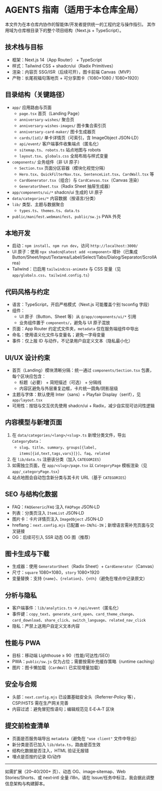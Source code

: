 # AGENTS 指南（适用于本仓库全局）

本文件为在本仓库内协作的智能体/开发者提供统一的工程约定与操作指引。
其作用域为仓库根目录下的整个项目结构（Next.js + TypeScript）。

## 技术栈与目标
- 框架：Next.js 14（App Router） + TypeScript
- 样式：Tailwind CSS + shadcn/ui（Radix Primitives）
- 渲染：内容页 SSG/ISR（后续可开），图卡前端 Canvas（MVP）
- 产物：长尾祝福句落地页 + 可分享图卡（1080×1080 / 1080×1920）

## 目录结构（关键路径）
- `app/` 应用路由与页面
  - `page.tsx` 首页（Landing Page）
  - `anniversary-wishes/` 聚合页
  - `anniversary-wishes-images/` 图卡集合索引页
  - `anniversary-card-maker/` 图卡生成器页
  - `cards/[id]/` 单卡详情页（可索引，含 ImageObject JSON‑LD）
  - `api/event/` 客户端事件收集端点（匿名化）
  - `sitemap.ts`、`robots.ts` 站点地图与 robots
  - `layout.tsx`、`globals.css` 全局布局与样式变量
- `components/` 业务组件（非 UI 原子）
  - `Section.tsx` 页面分区容器（模块化视觉分隔）
  - `Hero.tsx`、`QuickFilterNav.tsx`、`SentenceList.tsx`、`CardWall.tsx` 等
  - `CardGenerator.tsx`（组合）与 `CardCanvas.tsx`（Canvas 渲染）
  - `GeneratorSheet.tsx`（Radix Sheet 抽屉生成器）
- `app/components/ui/*` shadcn/ui 生成的 UI 原子
- `data/categories/*` 内容数据（按语言/分类）
- `lib/` 类型、主题与数据聚合
  - `types.ts`、`themes.ts`、`data.ts`
- `public/manifest.webmanifest`、`public/sw.js` PWA 外壳

## 本地开发
- 启动：`npm install`、`npm run dev`，访问 `http://localhost:3000/`
- UI 原子：使用 `npx shadcn@latest add <component>` 增补（已集成 Button/Sheet/Input/Textarea/Label/Select/Tabs/Dialog/Separator/ScrollArea）
- Tailwind：已启用 `tailwindcss-animate` 与 CSS 变量（见 `app/globals.css`、`tailwind.config.ts`）

## 代码风格与约定
- 语言：TypeScript，开启严格模式（Next.js 可能覆盖个别 tsconfig 字段）
- 组件：
  - UI 原子（Button、Sheet 等）从 `@/app/components/ui/*` 引用
  - 业务组件置于 `components/`，避免与 UI 原子混放
- 页面：App Router 约定式文件夹，`metadata` 仅在服务端组件中导出
- 命名：使用语义化文件与变量名；避免一字母变量
- 事件：仅上报 ID 与动作，不记录用户自定义文本（隐私最小化）

## UI/UX 设计约束
- 首页（Landing）模块清晰分隔：统一通过 `components/Section.tsx` 包裹，每个区块应包含：
  - 标题（必要） + 简短描述（可选） + 分隔线
  - 内容区避免与外层重复边框，卡片统一圆角/阴影层级
- 主题与字体：默认使用 Inter（sans）+ Playfair Display（serif），见 `app/layout.tsx`
- 可用性：按钮与交互优先使用 shadcn/ui + Radix，减少自实现可访问性逻辑

## 内容模型与新增页面
1) 在 `data/categories/<lang>/<slug>.ts` 新增分类文件，导出 `CategoryData`：
   - `slug`、`title`、`summary`、`groups[{label, items[{id,text,tags,vars}]}]`、`faq`、`related`
2) 在 `lib/data.ts` 注册该分类（加入 `CATEGORIES`）
3) 如需独立页面，在 `app/<slug>/page.tsx` 以 `CategoryPage` 模板渲染（见 `app/_categoryPage.tsx`）
4) 站点地图会自动包含新分类与其卡片 URL（基于 `CATEGORIES`）

## SEO 与结构化数据
- FAQ：`FAQGeneric`/`FAQ` 注入 `FAQPage` JSON‑LD
- 列表：分类页注入 `ItemList` JSON‑LD
- 图片卡：卡片详情页注入 `ImageObject` JSON‑LD
- hreflang：`next.config.mjs` 已配置 `en-IN`/`hi-IN`；新增语言需补充页面与交叉链接
- OG：后续可引入 SSR 动态 OG 图（推荐）

## 图卡生成与下载
- 生成器：使用 `GeneratorSheet`（Radix Sheet）+ `CardGenerator`（Canvas）
- 尺寸：`square` 1080×1080，`story` 1080×1920
- 变量替换：支持 `{name}`、`{relation}`、`{nth}`（避免在埋点中记录原文）

## 分析与隐私
- 客户端事件：`lib/analytics.ts` → `/api/event`（匿名化）
- 事件键：`copy_text`、`generate_card_open`、`card_theme_change`、`card_download`、`share_click`、`switch_language`、`related_nav_click`
- 隐私：严禁上送用户自定义文本内容

## 性能与 PWA
- 目标：移动端 Lighthouse ≥ 90（性能/可达性/SEO）
- PWA：`public/sw.js` 仅为占位；需要按需补充缓存策略（runtime caching）
- 图片：图卡懒加载（`CardWall` 已实现增量加载）

## 安全与合规
- 头部：`next.config.mjs` 已设置基础安全头（Referrer‑Policy 等），CSP/HSTS 需在生产网关完善
- 内容过滤：避免冒犯性语句；编辑规范见 E‑E‑A‑T 区块

## 提交前检查清单
- 页面是否服务端导出 `metadata`（避免在 `"use client"` 文件中导出）
- 新分类是否已加入 `lib/data.ts`，路由是否生效
- 结构化数据是否注入，HTML 验证无报错
- 埋点是否按约记录 ID/动作

---
如需扩展（20–40/200+ 页）、动态 OG、image‑sitemap、Web Stories/Shorts、或 next‑intl 全量 i18n，请在 Issue/任务中标注，我会据此调整信息架构与构建脚本。
